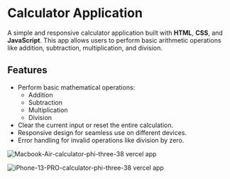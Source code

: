 # Calculator Application

A simple and responsive calculator application built with **HTML**, **CSS**, and **JavaScript**. This app allows users to perform basic arithmetic operations like addition, subtraction, multiplication, and division.

## Features
- Perform basic mathematical operations:
  - Addition
  - Subtraction
  - Multiplication
  - Division
- Clear the current input or reset the entire calculation.
- Responsive design for seamless use on different devices.
- Error handling for invalid operations like division by zero.

![Macbook-Air-calculator-phi-three-38 vercel app](https://github.com/user-attachments/assets/a86fda66-1f7e-477a-92e6-c53b6ce3d626)

![iPhone-13-PRO-calculator-phi-three-38 vercel app](https://github.com/user-attachments/assets/fde0906e-c55e-4490-82a8-e2e3364f427e)
